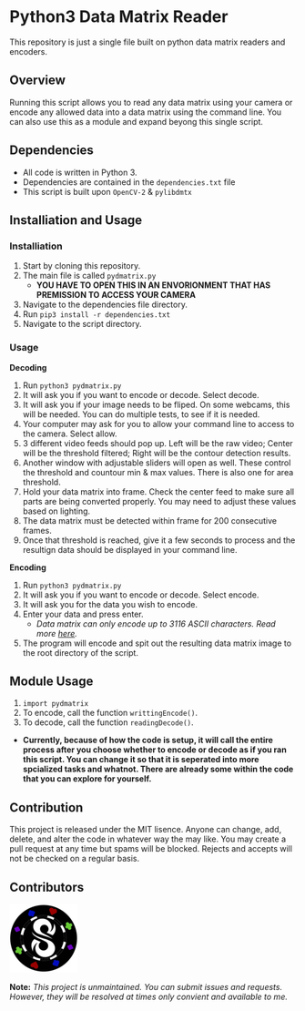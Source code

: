 Python3 Data Matrix Reader 
==========

This repository is just a single file built on python data matrix readers and encoders.

Overview
--------

Running this script allows you to read any data matrix using your camera or encode any allowed data into a data matrix using the command line. You can also use this as a module and expand beyong this single script.

Dependencies
------------

- All code is written in Python 3.
- Dependencies are contained in the `dependencies.txt` file
- This script is built upon `OpenCV-2` & `pylibdmtx`
     

Installiation and Usage
--------------------
### Installiation
1. Start by cloning this repository. 
2. The main file is called `pydmatrix.py`
     - **YOU HAVE TO OPEN THIS IN AN ENVORIONMENT THAT HAS PREMISSION TO ACCESS YOUR CAMERA**
3. Navigate to the dependencies file directory.
4. Run `pip3 install -r dependencies.txt`
5. Navigate to the script directory.

### Usage
**Decoding**
1. Run `python3 pydmatrix.py`
2. It will ask you if you want to encode or decode. Select decode.
3. It will ask you if your image needs to be fliped. On some webcams, this will be needed. You can do multiple tests, to see if it is needed.
4. Your computer may ask for you to allow your command line to access to the camera. Select allow.
5. 3 different video feeds should pop up. Left will be the raw video; Center will be the threshold filtered; Right will be the contour detection results.
6. Another window with adjustable sliders will open as well. These control the threshold and countour min & max values. There is also one for area threshold.
7. Hold your data matrix into frame. Check the center feed to make sure all parts are being converted properly. You may need to adjust these values based on lighting. 
8. The data matrix must be detected within frame for 200 consecutive frames.
9. Once that threshold is reached, give it a few seconds to process and the resultign data should be displayed in your command line.

**Encoding**
1. Run `python3 pydmatrix.py`
2. It will ask you if you want to encode or decode. Select encode.
3. It will ask you for the data you wish to encode.
4. Enter your data and press enter.
    - *Data matrix can only encode up to 3116 ASCII characters. Read more [here](https://en.wikipedia.org/wiki/Data_Matrix).*
5. The program will encode and spit out the resulting data matrix image to the root directory of the script.


Module Usage
------------------------
1. `import pydmatrix`
2. To encode, call the function `writtingEncode()`. 
3. To decode, call the function `readingDecode()`.
  - **Currently, because of how the code is setup, it will call the entire process after you choose whether to encode or decode as if you ran this script. You can change it so that it is seperated into more spcialized tasks and whatnot. There are already some within the code that you can explore for yourself.**

Contribution
------------------------
This project is released under the MIT lisence. Anyone can change, add, delete, and alter the code in whatever way the may like. You may create a pull request at any time but spams will be blocked. Rejects and accepts will not be checked on a regular basis. 

Contributors
------------------------
<a href="https://twitter.com/SimYouLater28">
     <img src="/.github/twitter.png">
</a>


**Note:** *This project is unmaintained. You can submit issues and requests. However, they will be resolved at times only convient and available to me.*
